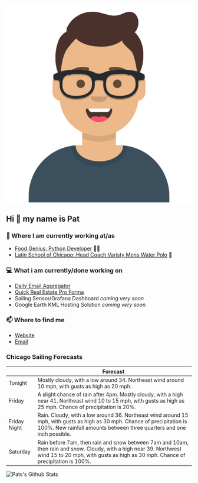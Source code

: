 [![Social banner for p-j-falconer](https://raw.githubusercontent.com/P-J-FALCONER/P-J-FALCONER/master/assets/avataaars.svg)](https://patfalconer.com/)
## Hi :wave: my name is Pat

### 💼 Where I am currently working at/as
- [Food Genius: Python Developer](https://getfoodgenius.com/) 🍔🐍
- [Latin School of Chicago: Head Coach Varisty Mens Water Polo](https://www.latinschool.org/) 🤽


### 💻 What i am currently/done working on
 - [Daily Email Aggregator](https://github.com/P-J-FALCONER/dott_daily_mail)
 - [Quick Real Estate Pro Forma](https://github.com/P-J-FALCONER/henry)
 - Sailing Sensor/Grafana Dashboard *coming very soon*
 - Google Earth KML Hosting Solution *coming very soon*

### 📫 Where to find me
 - [Website](https://patfalconer.com/)
 - [Email](mailto:patrick.j.falconer@gmail.com)


### Chicago Sailing Forecasts
|   | Forecast  |
|---|---|
| Tonight | Mostly cloudy, with a low around 34. Northeast wind around 10 mph, with gusts as high as 20 mph. |
| Friday | A slight chance of rain after 4pm. Mostly cloudy, with a high near 41. Northeast wind 10 to 15 mph, with gusts as high as 25 mph. Chance of precipitation is 20%. |
| Friday Night | Rain. Cloudy, with a low around 36. Northeast wind around 15 mph, with gusts as high as 30 mph. Chance of precipitation is 100%. New rainfall amounts between three quarters and one inch possible. |
| Saturday | Rain before 7am, then rain and snow between 7am and 10am, then rain and snow. Cloudy, with a high near 39. Northwest wind 15 to 20 mph, with gusts as high as 30 mph. Chance of precipitation is 100%. |

![Pats's Github Stats](https://github-readme-stats.vercel.app/api?username=p-j-falconer&show_icons=true&theme=radical)
